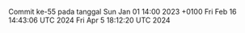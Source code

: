 Commit ke-55 pada tanggal Sun Jan 01 14:00 2023 +0100
Fri Feb 16 14:43:06 UTC 2024
Fri Apr  5 18:12:20 UTC 2024
